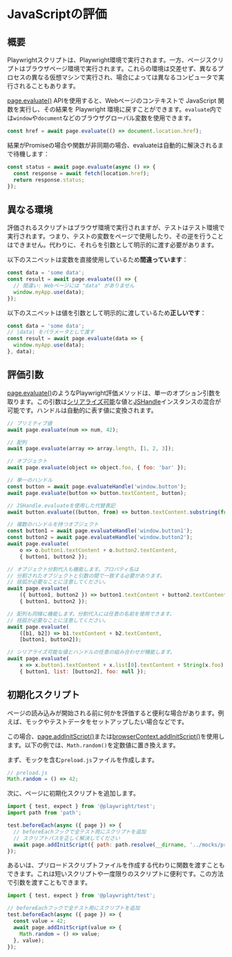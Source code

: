 # JavaScriptの評価

## 概要

Playwrightスクリプトは、Playwright環境で実行されます。一方、ページスクリプトはブラウザページ環境で実行されます。これらの環境は交差せず、異なるプロセスの異なる仮想マシンで実行され、場合によっては異なるコンピュータで実行されることもあります。

[page.evaluate()](/docs/api/class-page#page-evaluate) APIを使用すると、Webページのコンテキストで JavaScript 関数を実行し、その結果を Playwright 環境に戻すことができます。`evaluate`内では`window`や`document`などのブラウザグローバル変数を使用できます。

```javascript
const href = await page.evaluate(() => document.location.href);
```

結果がPromiseの場合や関数が非同期の場合、evaluateは自動的に解決されるまで待機します：

```javascript
const status = await page.evaluate(async () => {
  const response = await fetch(location.href);
  return response.status;
});
```

## 異なる環境

評価されるスクリプトはブラウザ環境で実行されますが、テストはテスト環境で実行されます。つまり、テストの変数をページで使用したり、その逆を行うことはできません。代わりに、それらを引数として明示的に渡す必要があります。

以下のスニペットは変数を直接使用しているため**間違っています**：

```javascript
const data = 'some data';
const result = await page.evaluate(() => {
  // 間違い: Webページには "data" がありません
  window.myApp.use(data);
});
```

以下のスニペットは値を引数として明示的に渡しているため**正しいです**：

```javascript
const data = 'some data';
// |data| をパラメータとして渡す
const result = await page.evaluate(data => {
  window.myApp.use(data);
}, data);
```

## 評価引数

[page.evaluate()](/docs/api/class-page#page-evaluate)のようなPlaywright評価メソッドは、単一のオプション引数を取ります。この引数は[シリアライズ可能](https://developer.mozilla.org/en-US/docs/Web/JavaScript/Reference/Global_Objects/JSON/stringify#Description "Serializable")な値と[JSHandle](/docs/api/class-jshandle "JSHandle")インスタンスの混合が可能です。ハンドルは自動的に表す値に変換されます。

```javascript
// プリミティブ値
await page.evaluate(num => num, 42);

// 配列
await page.evaluate(array => array.length, [1, 2, 3]);

// オブジェクト
await page.evaluate(object => object.foo, { foo: 'bar' });

// 単一のハンドル
const button = await page.evaluateHandle('window.button');
await page.evaluate(button => button.textContent, button);

// JSHandle.evaluateを使用した代替表記
await button.evaluate((button, from) => button.textContent.substring(from), 5);

// 複数のハンドルを持つオブジェクト
const button1 = await page.evaluateHandle('window.button1');
const button2 = await page.evaluateHandle('window.button2');
await page.evaluate(
    o => o.button1.textContent + o.button2.textContent,
    { button1, button2 });

// オブジェクト分割代入も機能します。プロパティ名は
// 分割されたオブジェクトと引数の間で一致する必要があります。
// 括弧が必要なことに注意してください。
await page.evaluate(
    ({ button1, button2 }) => button1.textContent + button2.textContent,
    { button1, button2 });

// 配列も同様に機能します。分割代入には任意の名前を使用できます。
// 括弧が必要なことに注意してください。
await page.evaluate(
    ([b1, b2]) => b1.textContent + b2.textContent,
    [button1, button2]);

// シリアライズ可能な値とハンドルの任意の組み合わせが機能します。
await page.evaluate(
    x => x.button1.textContent + x.list[0].textContent + String(x.foo),
    { button1, list: [button2], foo: null });
```

## 初期化スクリプト

ページの読み込みが開始される前に何かを評価すると便利な場合があります。例えば、モックやテストデータをセットアップしたい場合などです。

この場合、[page.addInitScript()](/docs/api/class-page#page-add-init-script)または[browserContext.addInitScript()](/docs/api/class-browsercontext#browser-context-add-init-script)を使用します。以下の例では、`Math.random()`を定数値に置き換えます。

まず、モックを含む`preload.js`ファイルを作成します。

```javascript
// preload.js
Math.random = () => 42;
```

次に、ページに初期化スクリプトを追加します。

```javascript
import { test, expect } from '@playwright/test';
import path from 'path';

test.beforeEach(async ({ page }) => {
  // beforeEachフックで全テスト用にスクリプトを追加
  // スクリプトパスを正しく解決してください
  await page.addInitScript({ path: path.resolve(__dirname, '../mocks/preload.js') });
});
```

あるいは、プリロードスクリプトファイルを作成する代わりに関数を渡すこともできます。これは短いスクリプトや一度限りのスクリプトに便利です。この方法で引数を渡すこともできます。

```javascript
import { test, expect } from '@playwright/test';

// beforeEachフックで全テスト用にスクリプトを追加
test.beforeEach(async ({ page }) => {
  const value = 42;
  await page.addInitScript(value => {
    Math.random = () => value;
  }, value);
});
